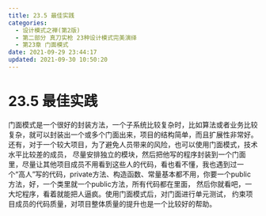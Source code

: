 ```yaml
---
title: 23.5 最佳实践
categories: 
  - 设计模式之禅(第2版)
  - 第二部分 真刀实枪 23种设计模式完美演绎
  - 第23章 门面模式
date: 2021-09-29 23:44:17
updated: 2021-09-30 10:50:20
---
```

# 23.5 最佳实践
门面模式是一个很好的封装方法，一个子系统比较复杂时，比如算法或者业务比较复杂，就可以封装出一个或多个门面出来，项目的结构简单，而且扩展性非常好。还有，对于一个较大项目，为了避免人员带来的风险，也可以使用门面模式，技术水平比较差的成员， 尽量安排独立的模块，然后把他写的程序封装到一个门面里，尽量让其他项目成员不用看到这些人的代码，看也看不懂，我也遇到过一个“高人”写的代码，private方法、构造函数、常量基本都不用，你要一个public方法，好，一个类里就一个public方法，所有代码都在里面， 然后你就看吧，一大坨程序，看着就能把人逼疯。使用门面模式后，对门面进行单元测试， 约束项目成员的代码质量，对项目整体质量的提升也是一个比较好的帮助。

